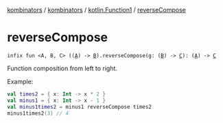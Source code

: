[kombinators](../../index.md) / [kombinators](../index.md) / [kotlin.Function1](index.md) / [reverseCompose](./reverse-compose.md)

# reverseCompose

`infix fun <A, B, C> ((`[`A`](reverse-compose.md#A)`) -> `[`B`](reverse-compose.md#B)`).reverseCompose(g: (`[`B`](reverse-compose.md#B)`) -> `[`C`](reverse-compose.md#C)`): (`[`A`](reverse-compose.md#A)`) -> `[`C`](reverse-compose.md#C)

Function composition from left to right.

Example:

``` kotlin
val times2 = { x: Int -> x * 2 }
val minus1 = { x: Int -> x - 1 }
val minus1times2 = minus1 reverseCompose times2
minus1times2(3) // 4
```

